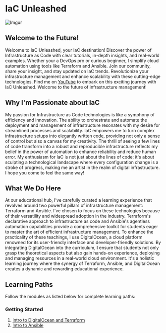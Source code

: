 # IaC Unleashed #

![Imgur](https://i.imgur.com/4E2p8DZ.jpg)

## Welcome to the Future! ##

Welcome to IaC Unleashed, your IaC destination! Discover the power of Infrastructure as Code with clear tutorials, in-depth insights, and real-world examples. Whether your a DevOps pro or curious beginner, I simplify cloud automation using tools like Terraform and Ansible. Join our community, share your insight, and stay updated on IaC trends. Revolutionize your infrastructure management and enhance scalability with these cutting-edge technologies. Find me on [YouTube](https://www.youtube.com/@IaCUnleashed) to embark on this exciting journey with IaC Unleashed. Welcome to the future of infrastructure management!

## Why I'm Passionate about IaC ##

My passion for Infrastructure as Code technologies is like a symphony of efficiency and innovation. The ability to orchestrate and automate the deployment and management of infrastructure resonates with my desire for streamlined processes and scalability. IaC empowers me to turn complex infrastructure setups into elegantly written code, providing not only a sense of control but also a canvas for my creativity. The thrill of seeing a few lines of code transform into a robust and reproducible infrastructure reflects my belief in the power of automation to enhance reliability and reduce human error. My enthusiasm for IaC is not just about the lines of code; it's about sculpting a technological landscape where every configuration change is a stroke of progress, making me an artist in the realm of digital infrastructure. I hope you come to feel the same way!

## What We Do Here ##

At our educational hub, I've carefully curated a learning experience that revolves around two powerful pillars of infrastructure management: Terraform and Ansible. I've chosen to focus on these technologies because of their versatility and widespread adoption in the industry. Terraform's declarative approach to infrastructure as code and Ansible's agentless automation capabilities provide a comprehensive toolkit for students eager to master the art of efficient infrastructure management. To enhance the practicality of these teachings, I use DigitalOcean, a cloud platform renowned for its user-friendly interface and developer-friendly solutions. By integrating DigitalOcean into the curriculum, I ensure that students not only grasp the theoretical aspects but also gain hands-on experience, deploying and managing resources in a real-world cloud environment. It's a holistic learning journey where the synergy of Terraform, Ansible, and DigitalOcean creates a dynamic and rewarding educational experience.

## Learning Paths ##

Follow the modules as listed below for complete learning paths:

### Getting Started ###

1. [Intro to DigitalOcean and Terraform](https://github.com/IaC-Unleashed/Intro-to-DigitalOcean)
2. [Intro to Ansible](https://github.com/IaC-Unleashed/Intro-to-Ansible)
